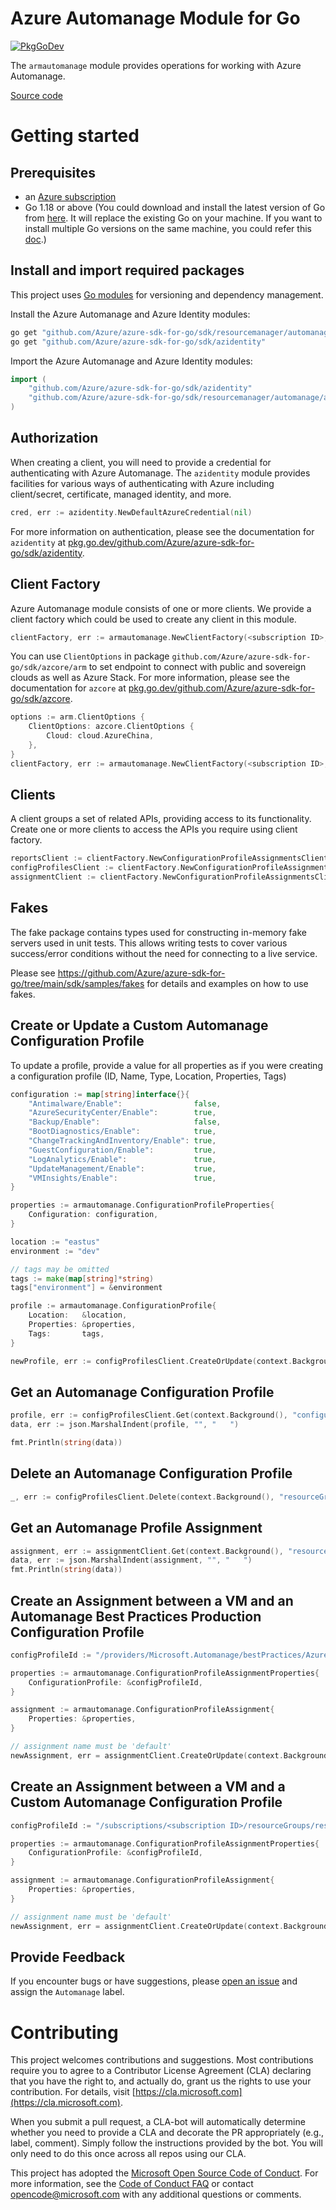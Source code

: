 # Azure Automanage Module for Go

[![PkgGoDev](https://pkg.go.dev/badge/github.com/Azure/azure-sdk-for-go/sdk/resourcemanager/automanage/armautomanage/v2)](https://pkg.go.dev/github.com/Azure/azure-sdk-for-go/sdk/resourcemanager/automanage/armautomanage/v2)

The `armautomanage` module provides operations for working with Azure Automanage.

[Source code](https://github.com/Azure/azure-sdk-for-go/tree/main/sdk/resourcemanager/automanage/armautomanage)

# Getting started

## Prerequisites

- an [Azure subscription](https://azure.microsoft.com/free/)
- Go 1.18 or above (You could download and install the latest version of Go from [here](https://go.dev/doc/install). It will replace the existing Go on your machine. If you want to install multiple Go versions on the same machine, you could refer this [doc](https://go.dev/doc/manage-install).)

## Install and import required packages

This project uses [Go modules](https://github.com/golang/go/wiki/Modules) for versioning and dependency management.

Install the Azure Automanage and Azure Identity modules:

```sh
go get "github.com/Azure/azure-sdk-for-go/sdk/resourcemanager/automanage/armautomanage/v2"
go get "github.com/Azure/azure-sdk-for-go/sdk/azidentity"
```

Import the Azure Automanage and Azure Identity modules:

```go
import (
	"github.com/Azure/azure-sdk-for-go/sdk/azidentity"
	"github.com/Azure/azure-sdk-for-go/sdk/resourcemanager/automanage/armautomanage/v2"
)
```

## Authorization

When creating a client, you will need to provide a credential for authenticating with Azure Automanage.  The `azidentity` module provides facilities for various ways of authenticating with Azure including client/secret, certificate, managed identity, and more.

```go
cred, err := azidentity.NewDefaultAzureCredential(nil)
```

For more information on authentication, please see the documentation for `azidentity` at [pkg.go.dev/github.com/Azure/azure-sdk-for-go/sdk/azidentity](https://pkg.go.dev/github.com/Azure/azure-sdk-for-go/sdk/azidentity).

## Client Factory

Azure Automanage module consists of one or more clients. We provide a client factory which could be used to create any client in this module.

```go
clientFactory, err := armautomanage.NewClientFactory(<subscription ID>, cred, nil)
```

You can use `ClientOptions` in package `github.com/Azure/azure-sdk-for-go/sdk/azcore/arm` to set endpoint to connect with public and sovereign clouds as well as Azure Stack. For more information, please see the documentation for `azcore` at [pkg.go.dev/github.com/Azure/azure-sdk-for-go/sdk/azcore](https://pkg.go.dev/github.com/Azure/azure-sdk-for-go/sdk/azcore).

```go
options := arm.ClientOptions {
    ClientOptions: azcore.ClientOptions {
        Cloud: cloud.AzureChina,
    },
}
clientFactory, err := armautomanage.NewClientFactory(<subscription ID>, cred, &options)
```

## Clients

A client groups a set of related APIs, providing access to its functionality.  Create one or more clients to access the APIs you require using client factory.

```go
reportsClient := clientFactory.NewConfigurationProfileAssignmentsClient()
configProfilesClient := clientFactory.NewConfigurationProfileAssignmentsClient()
assignmentClient := clientFactory.NewConfigurationProfileAssignmentsClient()
```

## Fakes

The fake package contains types used for constructing in-memory fake servers used in unit tests.
This allows writing tests to cover various success/error conditions without the need for connecting to a live service.

Please see https://github.com/Azure/azure-sdk-for-go/tree/main/sdk/samples/fakes for details and examples on how to use fakes.

## Create or Update a Custom Automanage Configuration Profile

To update a profile, provide a value for all properties as if you were creating a configuration profile (ID, Name, Type, Location, Properties, Tags)

```go
configuration := map[string]interface{}{
    "Antimalware/Enable":                false,
    "AzureSecurityCenter/Enable":        true,
    "Backup/Enable":                     false,
    "BootDiagnostics/Enable":            true,
    "ChangeTrackingAndInventory/Enable": true,
    "GuestConfiguration/Enable":         true,
    "LogAnalytics/Enable":               true,
    "UpdateManagement/Enable":           true,
    "VMInsights/Enable":                 true,
}

properties := armautomanage.ConfigurationProfileProperties{
    Configuration: configuration,
}

location := "eastus"
environment := "dev"

// tags may be omitted 
tags := make(map[string]*string)
tags["environment"] = &environment

profile := armautomanage.ConfigurationProfile{
    Location:   &location,
    Properties: &properties,
    Tags:       tags,
}

newProfile, err := configProfilesClient.CreateOrUpdate(context.Background(), configurationProfileName, "resourceGroupName", profile, nil)
```


## Get an Automanage Configuration Profile

```go
profile, err := configProfilesClient.Get(context.Background(), "configurationProfileName", "resourceGroupName", nil)
data, err := json.MarshalIndent(profile, "", "   ")

fmt.Println(string(data))
```


## Delete an Automanage Configuration Profile

```go
_, err := configProfilesClient.Delete(context.Background(), "resourceGroupName", "configurationProfileName", nil)
```


## Get an Automanage Profile Assignment

```go
assignment, err := assignmentClient.Get(context.Background(), "resourceGroupName", "default", "vmName", nil)
data, err := json.MarshalIndent(assignment, "", "   ")
fmt.Println(string(data))
```


## Create an Assignment between a VM and an Automanage Best Practices Production Configuration Profile

```go
configProfileId := "/providers/Microsoft.Automanage/bestPractices/AzureBestPracticesProduction"

properties := armautomanage.ConfigurationProfileAssignmentProperties{
    ConfigurationProfile: &configProfileId,
}

assignment := armautomanage.ConfigurationProfileAssignment{
    Properties: &properties,
}

// assignment name must be 'default'
newAssignment, err = assignmentClient.CreateOrUpdate(context.Background(), "default", "resourceGroupName", "vmName", assignment, nil)
```


## Create an Assignment between a VM and a Custom Automanage Configuration Profile

```go
configProfileId := "/subscriptions/<subscription ID>/resourceGroups/resourceGroupName/providers/Microsoft.Automanage/configurationProfiles/configurationProfileName"

properties := armautomanage.ConfigurationProfileAssignmentProperties{
    ConfigurationProfile: &configProfileId,
}

assignment := armautomanage.ConfigurationProfileAssignment{
    Properties: &properties,
}

// assignment name must be 'default'
newAssignment, err = assignmentClient.CreateOrUpdate(context.Background(), "default", "resourceGroupName", "vmName", assignment, nil)
```


## Provide Feedback

If you encounter bugs or have suggestions, please
[open an issue](https://github.com/Azure/azure-sdk-for-go/issues) and assign the `Automanage` label.

# Contributing

This project welcomes contributions and suggestions. Most contributions require
you to agree to a Contributor License Agreement (CLA) declaring that you have
the right to, and actually do, grant us the rights to use your contribution.
For details, visit [https://cla.microsoft.com](https://cla.microsoft.com).

When you submit a pull request, a CLA-bot will automatically determine whether
you need to provide a CLA and decorate the PR appropriately (e.g., label,
comment). Simply follow the instructions provided by the bot. You will only
need to do this once across all repos using our CLA.

This project has adopted the
[Microsoft Open Source Code of Conduct](https://opensource.microsoft.com/codeofconduct/).
For more information, see the
[Code of Conduct FAQ](https://opensource.microsoft.com/codeofconduct/faq/)
or contact [opencode@microsoft.com](mailto:opencode@microsoft.com) with any
additional questions or comments.